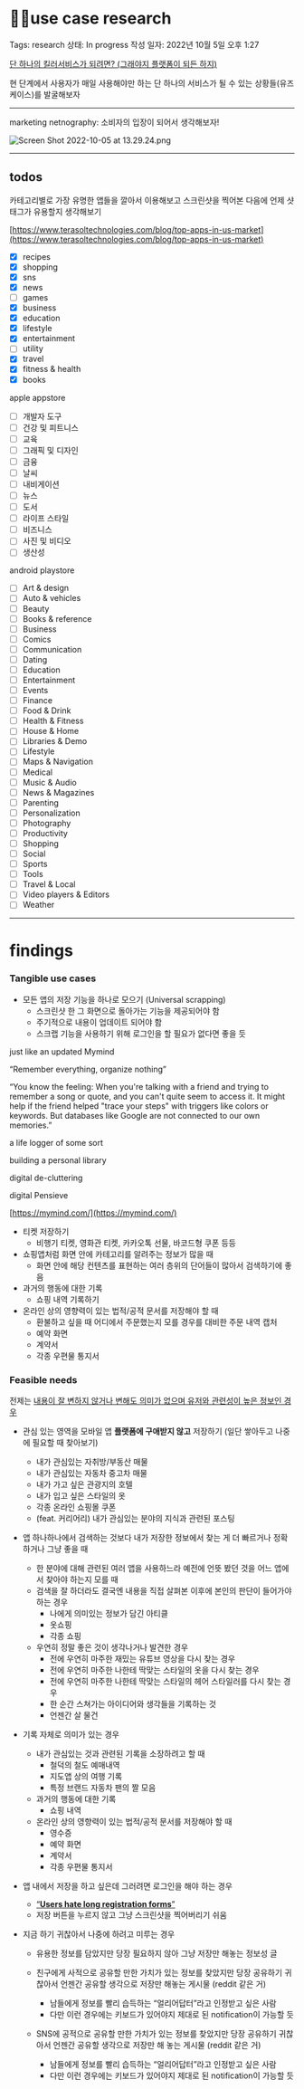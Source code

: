 # 👨‍💻use case research

Tags: research
상태: In progress
작성 일자: 2022년 10월 5일 오후 1:27

[단 하나의 킬러서비스가 되려면? (그래야지 플랫폼이 되든 하지)](%E1%84%89%E1%85%A5%E1%84%87%E1%85%B5%E1%84%89%E1%85%B3%20%E1%84%80%E1%85%B5%E1%84%92%E1%85%AC%E1%86%A8%E1%84%8C%E1%85%A1%E1%84%85%E1%85%A9%E1%84%89%E1%85%A5%20%E1%84%92%E1%85%A2%E1%86%BB%E1%84%83%E1%85%A5%E1%86%AB%20%E1%84%8E%E1%85%B5%E1%84%86%E1%85%A7%E1%86%BC%E1%84%8C%E1%85%A5%E1%86%A8%E1%84%8B%E1%85%B5%E1%86%AB%20%E1%84%89%E1%85%B5%E1%86%AF%E1%84%89%E1%85%AE%E1%84%83%E1%85%B3%E1%86%AF%E1%84%8B%E1%85%B3%E1%86%AF%20%20c4f3325a204c40c4b6a9c4886af86c93.md)

현 단계에서 사용자가 매일 사용해야만 하는 단 하나의 서비스가 될 수 있는 상황들(유즈 케이스)를 발굴해보자

---

marketing netnography: 소비자의 입장이 되어서 생각해보자!

![Screen Shot 2022-10-05 at 13.29.24.png](%F0%9F%91%A8%E2%80%8D%F0%9F%92%BBuse%20case%20research%20b9e3423e540c4656902d2bd9efb23bc9/Screen_Shot_2022-10-05_at_13.29.24.png)

---

## todos

카테고리별로 가장 유명한 앱들을 깔아서 이용해보고 스크린샷을 찍어본 다음에 언제 샷태그가 유용할지 생각해보기

[https://www.terasoltechnologies.com/blog/top-apps-in-us-market](https://www.terasoltechnologies.com/blog/top-apps-in-us-market)

- [x]  recipes
- [x]  shopping
- [x]  sns
- [x]  news
- [ ]  games
- [x]  business
- [x]  education
- [x]  lifestyle
- [x]  entertainment
- [ ]  utility
- [x]  travel
- [x]  fitness & health
- [x]  books

apple appstore

- [ ]  개발자 도구
- [ ]  건강 및 피트니스
- [ ]  교육
- [ ]  그래픽 및 디자인
- [ ]  금융
- [ ]  날씨
- [ ]  내비게이션
- [ ]  뉴스
- [ ]  도서
- [ ]  라이프 스타일
- [ ]  비즈니스
- [ ]  사진 및 비디오
- [ ]  생산성

android playstore

- [ ]  Art & design
- [ ]  Auto & vehicles
- [ ]  Beauty
- [ ]  Books & reference
- [ ]  Business
- [ ]  Comics
- [ ]  Communication
- [ ]  Dating
- [ ]  Education
- [ ]  Entertainment
- [ ]  Events
- [ ]  Finance
- [ ]  Food & Drink
- [ ]  Health & Fitness
- [ ]  House & Home
- [ ]  Libraries & Demo
- [ ]  Lifestyle
- [ ]  Maps & Navigation
- [ ]  Medical
- [ ]  Music & Audio
- [ ]  News & Magazines
- [ ]  Parenting
- [ ]  Personalization
- [ ]  Photography
- [ ]  Productivity
- [ ]  Shopping
- [ ]  Social
- [ ]  Sports
- [ ]  Tools
- [ ]  Travel & Local
- [ ]  Video players & Editors
- [ ]  Weather

---

# findings

### Tangible use cases

- 모든 앱의 저장 기능을 하나로 모으기 (Universal scrapping)
    - 스크린샷 한 그 화면으로 돌아가는 기능을 제공되어야 함
    - 주기적으로 내용이 업데이트 되어야 함
    - 스크랩 기능을 사용하기 위해 로그인을 할 필요가 없다면 좋을 듯

just like an updated Mymind

“Remember everything, organize nothing”

“You know the feeling: When you're talking with a friend and trying to remember a song or quote, and you can't quite seem to access it. It might help if the friend helped "trace your steps" with triggers like colors or keywords. But databases like Google are not connected to our own memories.”

a life logger of some sort

building a personal library

digital de-cluttering

digital Pensieve

[https://mymind.com/](https://mymind.com/)

- 티켓 저장하기
    - 비행기 티켓, 영화관 티켓, 카카오톡 선물, 바코드형 쿠폰 등등
- 쇼핑앱처럼 화면 안에 카테고리를 알려주는 정보가 많을 때
    - 화면 안에 해당 컨텐츠를 표현하는 여러 층위의 단어들이 많아서 검색하기에 좋음
- 과거의 행동에 대한 기록
    - 쇼핑 내역 기록하기
- 온라인 상의 영향력이 있는 법적/공적 문서를 저장해야 할 때
    - 환불하고 싶을 때 어디에서 주문했는지 모를 경우를 대비한 주문 내역 캡처
    - 예약 화면
    - 계약서
    - 각종 우편물 통지서

### Feasible needs

전제는 [내용이 잘 변하지 않거나 변해도 의미가 없으며 유저와 관련성이 높은 정보인 경우](%E1%84%86%E1%85%AE%E1%86%AB%E1%84%8C%E1%85%A6%20%E1%84%89%E1%85%A1%E1%86%BC%E1%84%92%E1%85%AA%E1%86%BC%20993aa85ca72d4f2b81d5f8e71b5aa2d3.md)

- 관심 있는 영역을 모바일 앱 **플랫폼에 구애받지 않고** 저장하기 (일단 쌓아두고 나중에 필요할 때 찾아보기)
    - 내가 관심있는 자취방/부동산 매물
    - 내가 관심있는 자동차 중고차 매물
    - 내가 가고 싶은 관광지의 호텔
    - 내가 입고 싶은 스타일의 옷
    - 각종 온라인 쇼핑몰 쿠폰
    - (feat. 커리어리) 내가 관심있는 분야의 지식과 관련된 포스팅

- 앱 하나하나에서 검색하는 것보다 내가 저장한 정보에서 찾는 게 더 빠르거나 정확하거나 그냥 좋을 때
    - 한 분야에 대해 관련된 여러 앱을 사용하느라 예전에 언뜻 봤던 것을 어느 앱에서 찾아야 하는지 모를 때
    - 검색을 잘 하더라도 결국엔 내용을 직접 살펴본 이후에 본인의 판단이 들어가야 하는 경우
        - 나에게 의미있는 정보가 담긴 아티클
        - 옷쇼핑
        - 각종 쇼핑
    - 우연히 정말 좋은 것이 생각나거나 발견한 경우
        - 전에 우연히 마주한 재밌는 유튜브 영상을 다시 찾는 경우
        - 전에 우연히 마주한 나한테 딱맞는 스타일의 옷을 다시 찾는 경우
        - 전에 우연히 마주한 나한테 딱맞는 스타일의 헤어 스타일러를 다시 찾는 경우
        - 한 순간 스쳐가는 아이디어와 생각들을 기록하는 것
        - 언젠간 살 물건
- 기록 자체로 의미가 있는 경우
    - 내가 관심있는 것과 관련된 기록을 소장하려고 할 때
        - 철덕의 철도 예매내역
        - 지도앱 상의 여행 기록
        - 특정 브랜드 자동차 팬의 짤 모음
    - 과거의 행동에 대한 기록
        - 쇼핑 내역
    - 온라인 상의 영향력이 있는 법적/공적 문서를 저장해야 할 때
        - 영수증
        - 예약 화면
        - 계약서
        - 각종 우편물 통지서
- 앱 내에서 저장을 하고 싶은데 그러려면 로그인을 해야 하는 경우
    - [“****Users hate long registration forms****”](https://seo-hacker.com/user-registration-affects-business/)
    - 저장 버튼을 누르지 않고 그냥 스크린샷을 찍어버리기 쉬움
- 지금 하기 귀찮아서 나중에 하려고 미루는 경우
    
    
    - 유용한 정보를 담았지만 당장 필요하지 않아 그냥 저장만 해놓는 정보성 글
    
    - 친구에게 사적으로 공유할 만한 가치가 있는 정보를 찾았지만 당장 공유하기 귀찮아서 언젠간 공유할 생각으로 저장만 해놓는 게시물 (reddit 같은 거)
        - 남들에게 정보를 빨리 습득하는 “얼리어답터”라고 인정받고 싶은 사람
        - 다만 이런 경우에는 키보드가 있어야지 제대로 된 notification이 가능할 듯
    
    - SNS에 공적으로 공유할 만한 가치가 있는 정보를 찾았지만 당장 공유하기 귀찮아서 언젠간 공유할 생각으로 저장만 해 놓는 게시물 (reddit 같은 거)
        - 남들에게 정보를 빨리 습득하는 “얼리어답터”라고 인정받고 싶은 사람
        - 다만 이런 경우에는 키보드가 있어야지 제대로 된 notification이 가능할 듯